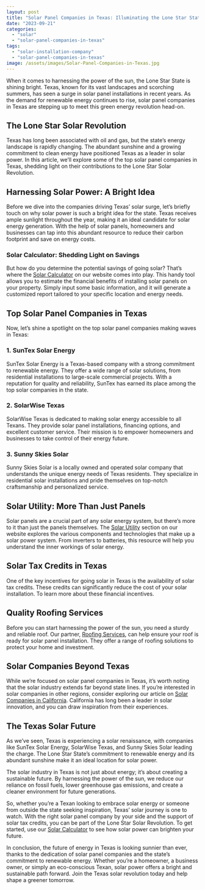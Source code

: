 ```yaml
---
layout: post
title: "Solar Panel Companies in Texas: Illuminating the Lone Star State"
date: "2023-09-21"
categories: 
  - "solar"
  - "solar-panel-companies-in-texas"
tags: 
  - "solar-installation-company"
  - "solar-panel-companies-in-texas"
image: /assets/images/Solar-Panel-Companies-in-Texas.jpg
---
```


When it comes to harnessing the power of the sun, the Lone Star State is shining bright. Texas, known for its vast landscapes and scorching summers, has seen a surge in solar panel installations in recent years. As the demand for renewable energy continues to rise, solar panel companies in Texas are stepping up to meet this green energy revolution head-on.

## **The Lone Star Solar Revolution**

Texas has long been associated with oil and gas, but the state’s energy landscape is rapidly changing. The abundant sunshine and a growing commitment to clean energy have positioned Texas as a leader in solar power. In this article, we’ll explore some of the top solar panel companies in Texas, shedding light on their contributions to the Lone Star Solar Revolution.

## **Harnessing Solar Power: A Bright Idea**

Before we dive into the companies driving Texas’ solar surge, let’s briefly touch on why solar power is such a bright idea for the state. Texas receives ample sunlight throughout the year, making it an ideal candidate for solar energy generation. With the help of solar panels, homeowners and businesses can tap into this abundant resource to reduce their carbon footprint and save on energy costs.

### **Solar Calculator: Shedding Light on Savings**

But how do you determine the potential savings of going solar? That’s where the [Solar Calculator](/solar-calculator/) on our website comes into play. This handy tool allows you to estimate the financial benefits of installing solar panels on your property. Simply input some basic information, and it will generate a customized report tailored to your specific location and energy needs.

## **Top Solar Panel Companies in Texas**

Now, let’s shine a spotlight on the top solar panel companies making waves in Texas:

### 1. **SunTex Solar Energy**

SunTex Solar Energy is a Texas-based company with a strong commitment to renewable energy. They offer a wide range of solar solutions, from residential installations to large-scale commercial projects. With a reputation for quality and reliability, SunTex has earned its place among the top solar companies in the state.

### 2. **SolarWise Texas**

SolarWise Texas is dedicated to making solar energy accessible to all Texans. They provide solar panel installations, financing options, and excellent customer service. Their mission is to empower homeowners and businesses to take control of their energy future.

### 3. **Sunny Skies Solar**

Sunny Skies Solar is a locally owned and operated solar company that understands the unique energy needs of Texas residents. They specialize in residential solar installations and pride themselves on top-notch craftsmanship and personalized service.

## **Solar Utility: More Than Just Panels**

Solar panels are a crucial part of any solar energy system, but there’s more to it than just the panels themselves. The [Solar Utility](/solar-calculator/) section on our website explores the various components and technologies that make up a solar power system. From inverters to batteries, this resource will help you understand the inner workings of solar energy.

## **Solar Tax Credits in Texas**

One of the key incentives for going solar in Texas is the availability of solar tax credits. These credits can significantly reduce the cost of your solar installation. To learn more about these financial incentives.

## **Quality Roofing Services**

Before you can start harnessing the power of the sun, you need a sturdy and reliable roof. Our partner, [Roofing Services](/roofing-services/), can help ensure your roof is ready for solar panel installation. They offer a range of roofing solutions to protect your home and investment.

## **Solar Companies Beyond Texas**

While we’re focused on solar panel companies in Texas, it’s worth noting that the solar industry extends far beyond state lines. If you’re interested in solar companies in other regions, consider exploring our article on [Solar Companies in California](/solar-companies-in-california/). California has long been a leader in solar innovation, and you can draw inspiration from their experiences.

## **The Texas Solar Future**

As we’ve seen, Texas is experiencing a solar renaissance, with companies like SunTex Solar Energy, SolarWise Texas, and Sunny Skies Solar leading the charge. The Lone Star State’s commitment to renewable energy and its abundant sunshine make it an ideal location for solar power.

The solar industry in Texas is not just about energy; it’s about creating a sustainable future. By harnessing the power of the sun, we reduce our reliance on fossil fuels, lower greenhouse gas emissions, and create a cleaner environment for future generations.

So, whether you’re a Texan looking to embrace solar energy or someone from outside the state seeking inspiration, Texas’ solar journey is one to watch. With the right solar panel company by your side and the support of solar tax credits, you can be part of the Lone Star Solar Revolution. To get started, use our [Solar Calculator](/solar-calculator/) to see how solar power can brighten your future.

In conclusion, the future of energy in Texas is looking sunnier than ever, thanks to the dedication of solar panel companies and the state’s commitment to renewable energy. Whether you’re a homeowner, a business owner, or simply an eco-conscious Texan, solar power offers a bright and sustainable path forward. Join the Texas solar revolution today and help shape a greener tomorrow.
